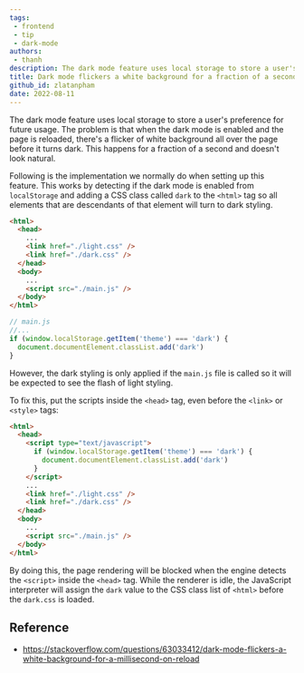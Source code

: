 ```yaml
---
tags: 
 - frontend
 - tip
 - dark-mode
authors: 
 - thanh
description: The dark mode feature uses local storage to store a user's preference for future usage. The problem is that when the dark mode is enabled and the page is reloaded, there's a flicker of white background all over the page before it turns dark. This happens for a fraction of a second and doesn't look natural.
title: Dark mode flickers a white background for a fraction of a second
github_id: zlatanpham
date: 2022-08-11
---
```


The dark mode feature uses local storage to store a user's preference for future usage. The problem is that when the dark mode is enabled and the page is reloaded, there's a flicker of white background all over the page before it turns dark. This happens for a fraction of a second and doesn't look natural.

Following is the implementation we normally do when setting up this feature. This works by detecting if the dark mode is enabled from `localStorage` and adding a CSS class called `dark` to the `<html>` tag so all elements that are descendants of that element will turn to dark styling.

```html
<html>
  <head>
    ...
    <link href="./light.css" />
    <link href="./dark.css" />
  </head>
  <body>
    ...
    <script src="./main.js" />
  </body>
</html>
```

```js
// main.js
//...
if (window.localStorage.getItem('theme') === 'dark') {
  document.documentElement.classList.add('dark')
}
```

However, the dark styling is only applied if the `main.js` file is called so it will be expected to see the flash of light styling.

To fix this, put the scripts inside the `<head>` tag, even before the `<link>` or `<style>` tags:

```html
<html>
  <head>
    <script type="text/javascript">
      if (window.localStorage.getItem('theme') === 'dark') {
        document.documentElement.classList.add('dark')
      }
    </script>
    ...
    <link href="./light.css" />
    <link href="./dark.css" />
  </head>
  <body>
    ...
    <script src="./main.js" />
  </body>
</html>
```

By doing this, the page rendering will be blocked when the engine detects the `<script>` inside the `<head>` tag. While the renderer is idle, the JavaScript interpreter will assign the `dark` value to the CSS class list of `<html>` before the `dark.css` is loaded.

## Reference

- https://stackoverflow.com/questions/63033412/dark-mode-flickers-a-white-background-for-a-millisecond-on-reload
